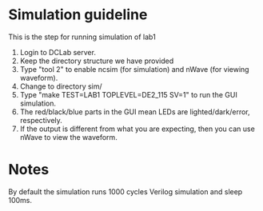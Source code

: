 # Simulation guideline

This is the step for running simulation of lab1
1. Login to DCLab server.
2. Keep the directory structure we have provided
3. Type "tool 2" to enable ncsim (for simulation) and
   nWave (for viewing waveform).
4. Change to directory sim/
5. Type "make TEST=LAB1 TOPLEVEL=DE2_115 SV=1" to
   run the GUI simulation.
6. The red/black/blue parts in the GUI mean LEDs
   are lighted/dark/error, respectively.
6. If the output is different from what you
   are expecting, then you can use nWave to view
   the waveform.

# Notes

By default the simulation runs 1000 cycles Verilog
simulation and sleep 100ms.
